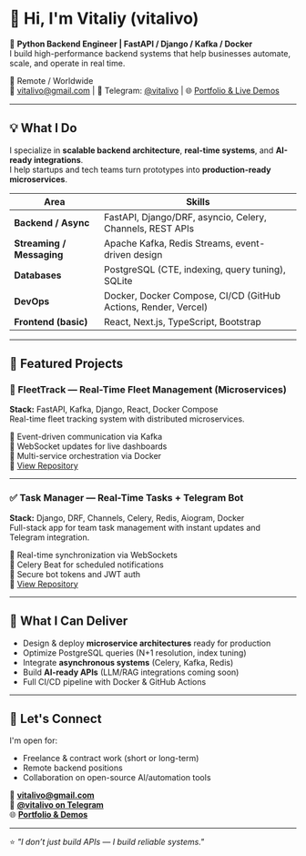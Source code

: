 # 👋 Hi, I'm Vitaliy (vitalivo)

🚀 **Python Backend Engineer | FastAPI / Django / Kafka / Docker**  
I build high-performance backend systems that help businesses automate, scale, and operate in real time.

📍 Remote / Worldwide  
📧 vitalivo@gmail.com | 💬 Telegram: [@vitalivo](https://t.me/vitalivo) | 🌐 [Portfolio & Live Demos](https://vitaly-portfolio-full-st-git-2d0910-vitalivo-gmailcoms-projects.vercel.app)

---

## 💡 What I Do

I specialize in **scalable backend architecture**, **real-time systems**, and **AI-ready integrations**.  
I help startups and tech teams turn prototypes into **production-ready microservices**.

| Area | Skills |
|------|--------|
| **Backend / Async** | FastAPI, Django/DRF, asyncio, Celery, Channels, REST APIs |
| **Streaming / Messaging** | Apache Kafka, Redis Streams, event-driven design |
| **Databases** | PostgreSQL (CTE, indexing, query tuning), SQLite |
| **DevOps** | Docker, Docker Compose, CI/CD (GitHub Actions, Render, Vercel) |
| **Frontend (basic)** | React, Next.js, TypeScript, Bootstrap |

---

## 🧱 Featured Projects

### 🚗 FleetTrack — Real-Time Fleet Management (Microservices)
**Stack:** FastAPI, Kafka, Django, React, Docker Compose  
Real-time fleet tracking system with distributed microservices.

🔹 Event-driven communication via Kafka  
🔹 WebSocket updates for live dashboards  
🔹 Multi-service orchestration via Docker  
📂 [View Repository](https://github.com/vitalivo/fleettrack)

---

### ✅ Task Manager — Real-Time Tasks + Telegram Bot
**Stack:** Django, DRF, Channels, Celery, Redis, Aiogram, Docker  
Full-stack app for team task management with instant updates and Telegram integration.

🔹 Real-time synchronization via WebSockets  
🔹 Celery Beat for scheduled notifications  
🔹 Secure bot tokens and JWT auth  
📂 [View Repository](https://github.com/vitalivo/task_manager_telegram)

---

## 🧠 What I Can Deliver
- Design & deploy **microservice architectures** ready for production  
- Optimize PostgreSQL queries (N+1 resolution, index tuning)  
- Integrate **asynchronous systems** (Celery, Kafka, Redis)  
- Build **AI-ready APIs** (LLM/RAG integrations coming soon)  
- Full CI/CD pipeline with Docker & GitHub Actions  

---

## 💬 Let's Connect
I'm open for:
- Freelance & contract work (short or long-term)
- Remote backend positions
- Collaboration on open-source AI/automation tools

📧 **vitalivo@gmail.com**  
💬 **[@vitalivo on Telegram](https://t.me/vitalivo)**  
🌐 **[Portfolio & Demos](https://vitaly-portfolio-full-st-git-2d0910-vitalivo-gmailcoms-projects.vercel.app)**

---

⭐️ _"I don’t just build APIs — I build reliable systems."_  

